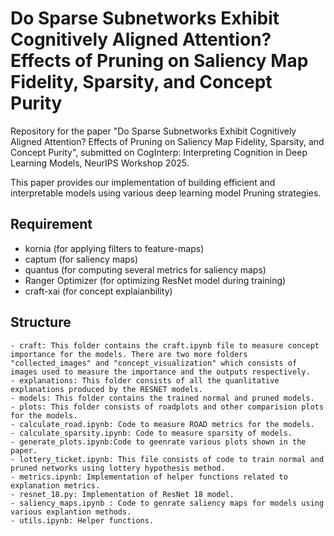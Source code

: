 # Do Sparse Subnetworks Exhibit Cognitively Aligned Attention? Effects of Pruning on Saliency Map Fidelity, Sparsity, and Concept Purity

Repository for the paper "Do Sparse Subnetworks Exhibit Cognitively Aligned Attention? Effects of Pruning on Saliency Map Fidelity, Sparsity, and Concept Purity", submitted on CogInterp: Interpreting Cognition in Deep Learning Models, NeurIPS Workshop 2025.

This paper provides our implementation of building efficient and interpretable models using various deep learning model Pruning strategies.

## Requirement
- kornia (for applying filters to feature-maps)
- captum (for saliency maps)
- quantus (for computing several metrics for saliency maps)
- Ranger Optimizer (for optimizing ResNet model during training)
- craft-xai (for concept explaianbility)


## Structure
    - craft: This folder contains the craft.ipynb file to measure concept importance for the models. There are two more folders "collected_images" and "concept_visualization" which consists of images used to measure the importance and the outputs respectively.
    - explanations: This folder consists of all the quanlitative explanations produced by the RESNET models.
    - models: This folder contains the trained normal and pruned models.
    - plots: This folder consists of roadplots and other comparision plots for the models.
    - calculate_road.ipynb: Code to measure ROAD metrics for the models.
    - calculate_sparsity.ipynb: Code to measure sparsity of models.
    - generate_plots.ipynb:Code to geenrate various plots shown in the paper.
    - lottery_ticket.ipynb: This file consists of code to train normal and pruned networks using lottery hypothesis method.
    - metrics.ipynb: Implementation of helper functions related to explanation metrics.
    - resnet_18.py: Implementation of ResNet 18 model.
    - saliency_maps.ipynb : Code to genrate saliency maps for models using various explantion methods.
    - utils.ipynb: Helper functions.

